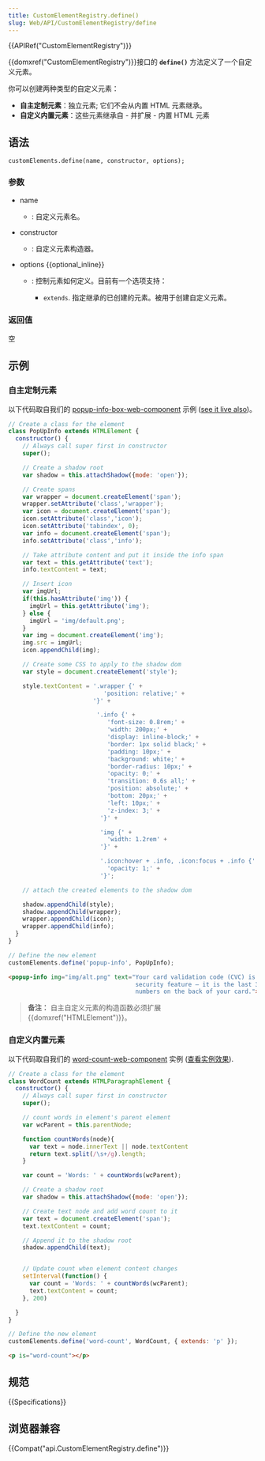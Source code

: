 ```yaml
---
title: CustomElementRegistry.define()
slug: Web/API/CustomElementRegistry/define
---
```

{{APIRef("CustomElementRegistry")}}

{{domxref("CustomElementRegistry")}}接口的 **`define()`** 方法定义了一个自定义元素。

你可以创建两种类型的自定义元素：

- **自主定制元素**：独立元素; 它们不会从内置 HTML 元素继承。
- **自定义内置元素**：这些元素继承自 - 并扩展 - 内置 HTML 元素

## 语法

```
customElements.define(name, constructor, options);
```

### 参数

- name
  - : 自定义元素名。
- constructor
  - : 自定义元素构造器。
- options {{optional_inline}}

  - : 控制元素如何定义。目前有一个选项支持：

    - `extends`. 指定继承的已创建的元素。被用于创建自定义元素。

### 返回值

空

## 示例

### 自主定制元素

以下代码取自我们的 [popup-info-box-web-component](https://github.com/mdn/web-components-examples/tree/master/popup-info-box-web-component) 示例 ([see it live also](https://mdn.github.io/web-components-examples/popup-info-box-web-component/))。

```js
// Create a class for the element
class PopUpInfo extends HTMLElement {
  constructor() {
    // Always call super first in constructor
    super();

    // Create a shadow root
    var shadow = this.attachShadow({mode: 'open'});

    // Create spans
    var wrapper = document.createElement('span');
    wrapper.setAttribute('class','wrapper');
    var icon = document.createElement('span');
    icon.setAttribute('class','icon');
    icon.setAttribute('tabindex', 0);
    var info = document.createElement('span');
    info.setAttribute('class','info');

    // Take attribute content and put it inside the info span
    var text = this.getAttribute('text');
    info.textContent = text;

    // Insert icon
    var imgUrl;
    if(this.hasAttribute('img')) {
      imgUrl = this.getAttribute('img');
    } else {
      imgUrl = 'img/default.png';
    }
    var img = document.createElement('img');
    img.src = imgUrl;
    icon.appendChild(img);

    // Create some CSS to apply to the shadow dom
    var style = document.createElement('style');

    style.textContent = '.wrapper {' +
                           'position: relative;' +
                        '}' +

                         '.info {' +
                            'font-size: 0.8rem;' +
                            'width: 200px;' +
                            'display: inline-block;' +
                            'border: 1px solid black;' +
                            'padding: 10px;' +
                            'background: white;' +
                            'border-radius: 10px;' +
                            'opacity: 0;' +
                            'transition: 0.6s all;' +
                            'position: absolute;' +
                            'bottom: 20px;' +
                            'left: 10px;' +
                            'z-index: 3;' +
                          '}' +

                          'img {' +
                            'width: 1.2rem' +
                          '}' +

                          '.icon:hover + .info, .icon:focus + .info {' +
                            'opacity: 1;' +
                          '}';

    // attach the created elements to the shadow dom

    shadow.appendChild(style);
    shadow.appendChild(wrapper);
    wrapper.appendChild(icon);
    wrapper.appendChild(info);
  }
}

// Define the new element
customElements.define('popup-info', PopUpInfo);
```

```html
<popup-info img="img/alt.png" text="Your card validation code (CVC) is an extra
                                    security feature — it is the last 3 or 4
                                    numbers on the back of your card.">
```

> **备注：** 自主自定义元素的构造函数必须扩展{{domxref("HTMLElement")}}。

### 自定义内置元素

以下代码取自我们的 [word-count-web-component](https://github.com/mdn/web-components-examples/tree/master/word-count-web-component) 实例 ([查看实例效果](https://mdn.github.io/web-components-examples/word-count-web-component/)).

```js
// Create a class for the element
class WordCount extends HTMLParagraphElement {
  constructor() {
    // Always call super first in constructor
    super();

    // count words in element's parent element
    var wcParent = this.parentNode;

    function countWords(node){
      var text = node.innerText || node.textContent
      return text.split(/\s+/g).length;
    }

    var count = 'Words: ' + countWords(wcParent);

    // Create a shadow root
    var shadow = this.attachShadow({mode: 'open'});

    // Create text node and add word count to it
    var text = document.createElement('span');
    text.textContent = count;

    // Append it to the shadow root
    shadow.appendChild(text);


    // Update count when element content changes
    setInterval(function() {
      var count = 'Words: ' + countWords(wcParent);
      text.textContent = count;
    }, 200)

  }
}

// Define the new element
customElements.define('word-count', WordCount, { extends: 'p' });
```

```html
<p is="word-count"></p>
```

## 规范

{{Specifications}}

## 浏览器兼容

{{Compat("api.CustomElementRegistry.define")}}
